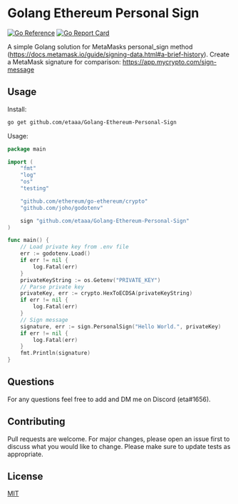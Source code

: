 # Golang Ethereum Personal Sign

[![Go Reference](https://pkg.go.dev/badge/github.com/etaaa/Golang-Ethereum-Personal-Sign.svg)](https://pkg.go.dev/github.com/etaaa/Golang-Ethereum-Personal-Sign)
[![Go Report Card](https://goreportcard.com/badge/github.com/etaaa/Golang-Ethereum-Personal-Sign)](https://goreportcard.com/report/github.com/etaaa/Golang-Ethereum-Personal-Sign)

A simple Golang solution for MetaMasks personal_sign method (<https://docs.metamask.io/guide/signing-data.html#a-brief-history>).
Create a MetaMask signature for comparison: https://app.mycrypto.com/sign-message

## Usage

Install:
```bash
go get github.com/etaaa/Golang-Ethereum-Personal-Sign
```
Usage:
```go
package main

import (
	"fmt"
	"log"
	"os"
	"testing"

	"github.com/ethereum/go-ethereum/crypto"
	"github.com/joho/godotenv"

	sign "github.com/etaaa/Golang-Ethereum-Personal-Sign"
)

func main() {
	// Load private key from .env file
	err := godotenv.Load()
	if err != nil {
		log.Fatal(err)
	}
	privateKeyString := os.Getenv("PRIVATE_KEY")
	// Parse private key
	privateKey, err := crypto.HexToECDSA(privateKeyString)
	if err != nil {
		log.Fatal(err)
	}
	// Sign message
	signature, err := sign.PersonalSign("Hello World.", privateKey)
	if err != nil {
		log.Fatal(err)
	}
	fmt.Println(signature)
}
```

## Questions
For any questions feel free to add and DM me on Discord (eta#1656).

## Contributing
Pull requests are welcome. For major changes, please open an issue first to discuss what you would like to change. Please make sure to update tests as appropriate.

## License
[MIT](https://choosealicense.com/licenses/mit/)
